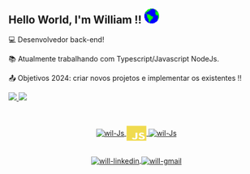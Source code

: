 
## Hello World, I'm William !! <img src=https://github.com/Williamluqui/williamluqui/blob/main/Earth.gif width="30"> 

 

:computer: Desenvolvedor back-end!

:books: Atualmente trabalhando com Typescript/Javascript NodeJs.

:outbox_tray: Objetivos 2024: criar novos projetos e implementar os existentes !! 

<div align="left">
  <a href="https://github.com/williamluqui">
  <img height="180em" src="https://github-readme-stats.vercel.app/api?username=williamluqui&show_icons=true&theme=dracula&include_all_commits=true&count_private=true"/>
  <img height="100em" src="https://github-readme-stats.vercel.app/api/top-langs/?username=williamluqui&layout=compact&langs_count=7&theme=dracula"/>
</div>
 

 
 ##
 <div style="display: inline_block" align="center"><br>
  
  <img align="center" alt="wil-Js" height="30" width="40" src="https://user-images.githubusercontent.com/4727/38117898-75c704e4-336c-11e8-82bb-dffd73f55e94.png">
  <img align="center" alt="wil-Js" height="30" width="40" src="https://raw.githubusercontent.com/devicons/devicon/master/icons/javascript/javascript-plain.svg">
   <img align="center" alt="wil-Js" height="30" width="40" src="https://user-images.githubusercontent.com/88260564/180135536-c758548e-4c94-4ec8-8e7f-3e7ea3090def.png">
</div>

 
 
 ##
 
 <div align="center">
     <a target="_blank" href="https://www.linkedin.com/in/wluqui/">
     <img align="center" alt="will-linkedin" src="https://img.shields.io/badge/LinkedIn-0077B5?style=for-the-badge&logo=linkedin&logoColor=white">  
     <a target="_blank" href="mailto:william.luqui@gmail.com">
     <img align="center" alt="will-gmail" src="https://img.shields.io/badge/Gmail-D14836?style=for-the-badge&logo=gmail&logoColor=white">
       
  
      
     
 </div>
      
##
    

